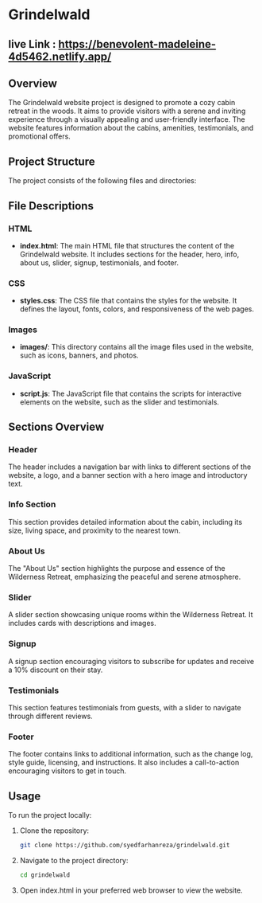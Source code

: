 # Grindelwald

## live Link : https://benevolent-madeleine-4d5462.netlify.app/ 

## Overview

The Grindelwald website project is designed to promote a cozy cabin retreat in the woods. It aims to provide visitors with a serene and inviting experience through a visually appealing and user-friendly interface. The website features information about the cabins, amenities, testimonials, and promotional offers.

## Project Structure

The project consists of the following files and directories:

## File Descriptions

### HTML

- **index.html**: The main HTML file that structures the content of the Grindelwald website. It includes sections for the header, hero, info, about us, slider, signup, testimonials, and footer.

### CSS

- **styles.css**: The CSS file that contains the styles for the website. It defines the layout, fonts, colors, and responsiveness of the web pages.

### Images

- **images/**: This directory contains all the image files used in the website, such as icons, banners, and photos.

### JavaScript

- **script.js**: The JavaScript file that contains the scripts for interactive elements on the website, such as the slider and testimonials.

## Sections Overview

### Header

The header includes a navigation bar with links to different sections of the website, a logo, and a banner section with a hero image and introductory text.

### Info Section

This section provides detailed information about the cabin, including its size, living space, and proximity to the nearest town.

### About Us

The "About Us" section highlights the purpose and essence of the Wilderness Retreat, emphasizing the peaceful and serene atmosphere.

### Slider

A slider section showcasing unique rooms within the Wilderness Retreat. It includes cards with descriptions and images.

### Signup

A signup section encouraging visitors to subscribe for updates and receive a 10% discount on their stay.

### Testimonials

This section features testimonials from guests, with a slider to navigate through different reviews.

### Footer

The footer contains links to additional information, such as the change log, style guide, licensing, and instructions. It also includes a call-to-action encouraging visitors to get in touch.

## Usage

To run the project locally:

1. Clone the repository:
   ```sh
   git clone https://github.com/syedfarhanreza/grindelwald.git
2. Navigate to the project directory:
   ```sh
   cd grindelwald 
3. Open index.html in your preferred web browser to view the website.
